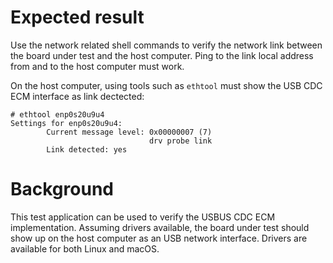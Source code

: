 Expected result
===============

Use the network related shell commands to verify the network link between the
board under test and the host computer. Ping to the link local address from and
to the host computer must work.

On the host computer, using tools such as `ethtool` must show the USB CDC ECM
interface as link dectected:

```
# ethtool enp0s20u9u4
Settings for enp0s20u9u4:
        Current message level: 0x00000007 (7)
                               drv probe link
        Link detected: yes
```

Background
==========

This test application can be used to verify the USBUS CDC ECM implementation.
Assuming drivers available, the board under test should show up on the host
computer as an USB network interface. Drivers are available for both Linux and
macOS.
